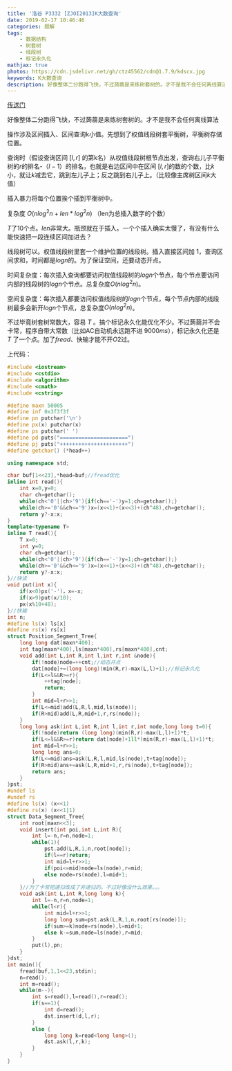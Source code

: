 ```yaml
---
title: '洛谷 P3332 [ZJOI2013]K大数查询'
date: 2019-02-17 10:46:46
categories: 题解
tags:
	- 数据结构
	- 树套树
	- 线段树
	- 标记永久化
mathjax: true
photos: https://cdn.jsdelivr.net/gh/ctz45562/cdn@1.7.9/kdscx.jpg
keywords: K大数查询
description: 好像整体二分跑得飞快，不过蒟蒻是来练树套树的。才不是我不会任何离线算法
---
```


[传送门](https://www.luogu.org/problemnew/show/P3332)

好像整体二分跑得飞快，不过蒟蒻是来练树套树的。<span class="spoiler">才不是我不会任何离线算法</span>

<!--more-->

操作涉及区间插入、区间查询k小值。先想到了权值线段树套平衡树，平衡树存储位置。

查询时（假设查询区间 $[l,r]$ 的第k名）从权值线段树根节点出发，查询右儿子平衡树的$r$的排名-（$l-1$）的排名，也就是右边区间中在区间 $[l,r]$的数的个数，比$k$小，就让$k$减去它，跳到左儿子上；反之跳到右儿子上。（比较像主席树区间$k$大值）

插入暴力将每个位置挨个插到平衡树中。

复杂度 $O(nlog^{2}n+len*log^{2}n)$ $\text{（len为总插入数字的个数）}$

$T$了$10$个点。$len$非常大。瓶颈就在于插入。一个个插入确实太慢了，有没有什么能快速把一段连续区间加进去？

线段树可以。权值线段树里套一个维护位置的线段树。插入直接区间加 $1$，查询区间求和，时间都是$logn$的。为了保证空间，还要动态开点。

时间复杂度：每次插入查询都要访问权值线段树的$logn$个节点，每个节点要访问内部的线段树的$logn$个节点。总复杂度$O(nlog^{2}n)$。

空间复杂度：每次插入都要访问权值线段树的$logn$个节点，每个节点内部的线段树最多会新开$logn$个节点，总复杂度$O(nlog^{2}n)$。

不过毕竟树套树常数大，容易 $T$ 。搞个标记永久化能优化不少。不过蒟蒻并不会卡常，程序自带大常数（比如AC自动机永远跑不进 $9000ms$），标记永久化还是 $T$ 了一个点。加了$fread$、快输才能不开$O2$过。

上代码：
```cpp
#include <iostream>
#include <cstdio>
#include <algorithm>
#include <cmath>
#include <cstring>

#define maxn 50005
#define inf 0x3f3f3f
#define pn putchar('\n')
#define px(x) putchar(x)
#define ps putchar(' ')
#define pd puts("======================")
#define pj puts("++++++++++++++++++++++")
#define getchar() (*head++)

using namespace std;

char buf[1<<23],*head=buf;//fread优化
inline int read(){
    int x=0,y=0;
    char ch=getchar();
    while(ch<'0'||ch>'9'){if(ch=='-')y=1;ch=getchar();}
    while(ch>='0'&&ch<='9')x=(x<<1)+(x<<3)+(ch^48),ch=getchar();
    return y?-x:x;
}
template<typename T>
inline T read(){
    T x=0;
    int y=0;
    char ch=getchar();
    while(ch<'0'||ch>'9'){if(ch=='-')y=1;ch=getchar();}
    while(ch>='0'&&ch<='9')x=(x<<1)+(x<<3)+(ch^48),ch=getchar();
    return y?-x:x;
}//快读
void put(int x){
	if(x<0)px('-')，x=-x;
	if(x>9)put(x/10);
	px(x%10+48);
}//快输
int n;
#define ls(x) ls[x]
#define rs(x) rs[x]
struct Position_Segment_Tree{
    long long dat[maxn*400];
    int tag[maxn*400],ls[maxn*400],rs[maxn*400],cnt;
    void add(int L,int R,int l,int r,int &node){
        if(!node)node=++cnt;//动态开点
        dat[node]+=(long long)(min(R,r)-max(L,l)+1);//标记永久化
        if(L<=l&&R>=r){
            ++tag[node];
            return;
        }
        int mid=l+r>>1;
        if(L<=mid)add(L,R,l,mid,ls(node));
        if(R>mid)add(L,R,mid+1,r,rs(node));
    }
    long long ask(int L,int R,int l,int r,int node,long long t=0){
        if(!node)return (long long)(min(R,r)-max(L,l)+1)*t;
        if(L<=l&&R>=r)return dat[node]+1ll*(min(R,r)-max(L,l)+1)*t;
        int mid=l+r>>1;
        long long ans=0;
        if(L<=mid)ans=ask(L,R,l,mid,ls(node),t+tag[node]);
        if(R>mid)ans+=ask(L,R,mid+1,r,rs(node),t+tag[node]);
        return ans;
    }
}pst;
#undef ls
#undef rs
#define ls(x) (x<<1)
#define rs(x) (x<<1|1)
struct Data_Segment_Tree{
    int root[maxn<<3];
    void insert(int poi,int L,int R){
		int l=-n,r=n,node=1;
		while(1){
			pst.add(L,R,1,n,root[node]);
			if(l==r)return;
			int mid=l+r>>1;
			if(poi<=mid)node=ls(node),r=mid;
			else node=rs(node),l=mid+1;
		}
    }//为了卡常把递归改成了非递归的。不过好像没什么效果。。。
    void ask(int L,int R,long long k){
        int l=-n,r=n,node=1;
        while(l<r){
            int mid=l+r>>1;
            long long sum=pst.ask(L,R,1,n,root[rs(node)]);
            if(sum>=k)node=rs(node),l=mid+1;
            else k-=sum,node=ls(node),r=mid;
        }
		put(l),pn;
    }
}dst;
int main(){
    fread(buf,1,1<<23,stdin);
    n=read();
    int m=read();
    while(m--){
        int s=read(),l=read(),r=read();
        if(s==1){
            int d=read();
            dst.insert(d,l,r);
        }
        else {
            long long k=read<long long>();
            dst.ask(l,r,k);
        }
    }
}

```
